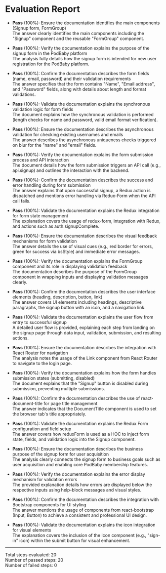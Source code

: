 # Evaluation Report

- **Pass** (100%): Ensure the documentation identifies the main components (Signup form, FormGroup)  
  The answer clearly identifies the main components including the "Signup" component and the reusable "FormGroup" component.

- **Pass** (100%): Verify the documentation explains the purpose of the signup form in the PodBaby platform  
  The analysis fully details how the signup form is intended for new user registration for the PodBaby platform.

- **Pass** (100%): Confirm the documentation describes the form fields (name, email, password) and their validation requirements  
  The answer specifies that the form contains "Name", "Email address", and "Password" fields, along with details about length and format validations.

- **Pass** (100%): Validate the documentation explains the synchronous validation logic for form fields  
  The document explains how the synchronous validation is performed (length checks for name and password, valid email format verification).

- **Pass** (100%): Ensure the documentation describes the asynchronous validation for checking existing usernames and emails  
  The answer describes the asynchronous uniqueness checks triggered on blur for the "name" and "email" fields.

- **Pass** (100%): Verify the documentation explains the form submission process and API interaction  
  The document details how the form submission triggers an API call (e.g., api.signup) and outlines the interaction with the backend.

- **Pass** (100%): Confirm the documentation describes the success and error handling during form submission  
  The answer explains that upon successful signup, a Redux action is dispatched and mentions error handling via Redux-Form when the API call fails.

- **Pass** (100%): Validate the documentation explains the Redux integration for form state management  
  The explanation covers the usage of redux-form, integration with Redux, and actions such as auth.signupComplete.

- **Pass** (100%): Ensure the documentation describes the visual feedback mechanisms for form validation  
  The answer details the use of visual cues (e.g., red border for errors, green for success via bsStyle) and immediate error messages.

- **Pass** (100%): Verify the documentation explains the FormGroup component and its role in displaying validation feedback  
  The documentation describes the purpose of the FormGroup component in wrapping inputs and displaying validation messages clearly.

- **Pass** (100%): Confirm the documentation describes the user interface elements (heading, description, button, link)  
  The answer covers UI elements including headings, descriptive paragraphs, the signup button with an icon, and a navigation link.

- **Pass** (100%): Validate the documentation explains the user flow from entry to successful signup  
  A detailed user flow is provided, explaining each step from landing on the signup page through data input, validation, submission, and resulting actions.

- **Pass** (100%): Ensure the documentation describes the integration with React Router for navigation  
  The analysis notes the usage of the Link component from React Router to navigate to the login page.

- **Pass** (100%): Verify the documentation explains how the form handles submission states (submitting, disabled)  
  The document explains that the "Signup" button is disabled during submission, preventing multiple submissions.

- **Pass** (100%): Confirm the documentation describes the use of react-document-title for page title management  
  The answer indicates that the DocumentTitle component is used to set the browser tab's title appropriately.

- **Pass** (100%): Validate the documentation explains the Redux Form configuration and field setup  
  The answer covers how reduxForm is used as a HOC to inject form state, fields, and validation logic into the Signup component.

- **Pass** (100%): Ensure the documentation describes the business purpose of the signup form for user acquisition  
  The analysis clearly connects the signup form to business goals such as user acquisition and enabling core PodBaby membership features.

- **Pass** (100%): Verify the documentation explains the error display mechanism for validation errors  
  The provided explanation details how errors are displayed below the respective inputs using help-block messages and visual styles.

- **Pass** (100%): Confirm the documentation describes the integration with Bootstrap components for UI styling  
  The answer mentions the usage of components from react-bootstrap (Input, Button) to achieve a consistent and professional UI design.

- **Pass** (100%): Validate the documentation explains the icon integration for visual elements  
  The explanation covers the inclusion of the Icon component (e.g., "sign-in" icon) within the submit button for visual enhancement.

---

Total steps evaluated: 20  
Number of passed steps: 20  
Number of failed steps: 0